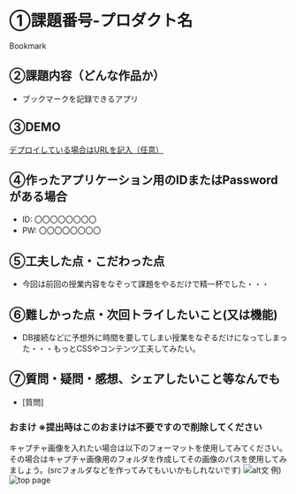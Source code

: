 # ①課題番号-プロダクト名
 
Bookmark

## ②課題内容（どんな作品か）

- ブックマークを記録できるアプリ

## ③DEMO

[デプロイしている場合はURLを記入（任意）](http://sasakikoronosuke.sakura.ne.jp/0627_kadai/)

## ④作ったアプリケーション用のIDまたはPasswordがある場合

- ID: 〇〇〇〇〇〇〇〇
- PW: 〇〇〇〇〇〇〇〇

## ⑤工夫した点・こだわった点

- 今回は前回の授業内容をなぞって課題をやるだけで精一杯でした・・・

## ⑥難しかった点・次回トライしたいこと(又は機能)

- DB接続などに予想外に時間を要してしまい授業をなぞるだけになってしまった・・・もっとCSSやコンテンツ工夫してみたい。

## ⑦質問・疑問・感想、シェアしたいこと等なんでも

- [質問]

### おまけ ※提出時はこのおまけは不要ですので削除してください

キャプチャ画像を入れたい場合は以下のフォーマットを使用してみてください。その場合はキャプチャ画像用のフォルダを作成してその画像のパスを使用してみましょう。(srcフォルダなどを作ってみてもいいかもしれないです)
![alt文](画像URL)
例)
![top page](./src/capture1.png)
